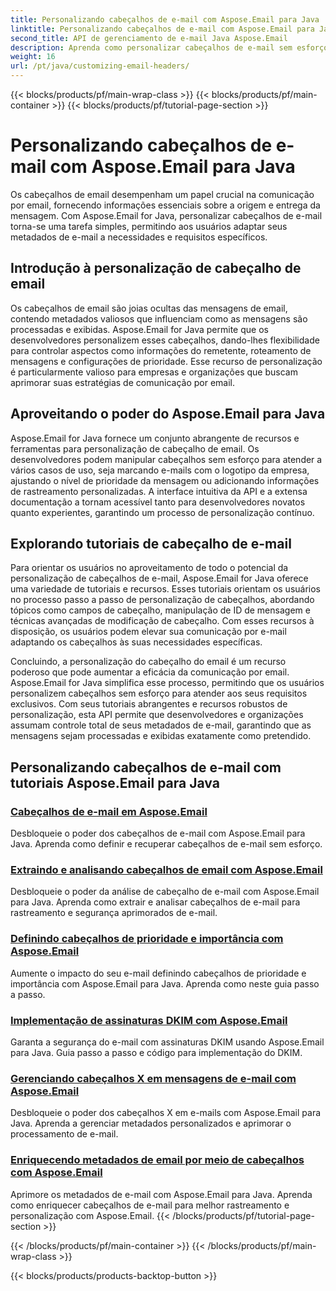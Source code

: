 ```yaml
---
title: Personalizando cabeçalhos de e-mail com Aspose.Email para Java
linktitle: Personalizando cabeçalhos de e-mail com Aspose.Email para Java
second_title: API de gerenciamento de e-mail Java Aspose.Email
description: Aprenda como personalizar cabeçalhos de e-mail sem esforço com Aspose.Email para Java. Mergulhe nos tutoriais e aproveite o poder da personalização do cabeçalho do e-mail.
weight: 16
url: /pt/java/customizing-email-headers/
---
```


{{< blocks/products/pf/main-wrap-class >}}
{{< blocks/products/pf/main-container >}}
{{< blocks/products/pf/tutorial-page-section >}}

# Personalizando cabeçalhos de e-mail com Aspose.Email para Java


Os cabeçalhos de email desempenham um papel crucial na comunicação por email, fornecendo informações essenciais sobre a origem e entrega da mensagem. Com Aspose.Email for Java, personalizar cabeçalhos de e-mail torna-se uma tarefa simples, permitindo aos usuários adaptar seus metadados de e-mail a necessidades e requisitos específicos.

## Introdução à personalização de cabeçalho de email

Os cabeçalhos de email são joias ocultas das mensagens de email, contendo metadados valiosos que influenciam como as mensagens são processadas e exibidas. Aspose.Email for Java permite que os desenvolvedores personalizem esses cabeçalhos, dando-lhes flexibilidade para controlar aspectos como informações do remetente, roteamento de mensagens e configurações de prioridade. Esse recurso de personalização é particularmente valioso para empresas e organizações que buscam aprimorar suas estratégias de comunicação por email.

## Aproveitando o poder do Aspose.Email para Java

Aspose.Email for Java fornece um conjunto abrangente de recursos e ferramentas para personalização de cabeçalho de email. Os desenvolvedores podem manipular cabeçalhos sem esforço para atender a vários casos de uso, seja marcando e-mails com o logotipo da empresa, ajustando o nível de prioridade da mensagem ou adicionando informações de rastreamento personalizadas. A interface intuitiva da API e a extensa documentação a tornam acessível tanto para desenvolvedores novatos quanto experientes, garantindo um processo de personalização contínuo.

## Explorando tutoriais de cabeçalho de e-mail

Para orientar os usuários no aproveitamento de todo o potencial da personalização de cabeçalhos de e-mail, Aspose.Email for Java oferece uma variedade de tutoriais e recursos. Esses tutoriais orientam os usuários no processo passo a passo de personalização de cabeçalhos, abordando tópicos como campos de cabeçalho, manipulação de ID de mensagem e técnicas avançadas de modificação de cabeçalho. Com esses recursos à disposição, os usuários podem elevar sua comunicação por e-mail adaptando os cabeçalhos às suas necessidades específicas.

Concluindo, a personalização do cabeçalho do email é um recurso poderoso que pode aumentar a eficácia da comunicação por email. Aspose.Email for Java simplifica esse processo, permitindo que os usuários personalizem cabeçalhos sem esforço para atender aos seus requisitos exclusivos. Com seus tutoriais abrangentes e recursos robustos de personalização, esta API permite que desenvolvedores e organizações assumam controle total de seus metadados de e-mail, garantindo que as mensagens sejam processadas e exibidas exatamente como pretendido.

## Personalizando cabeçalhos de e-mail com tutoriais Aspose.Email para Java
### [Cabeçalhos de e-mail em Aspose.Email](./email-headers/)
Desbloqueie o poder dos cabeçalhos de e-mail com Aspose.Email para Java. Aprenda como definir e recuperar cabeçalhos de e-mail sem esforço.
### [Extraindo e analisando cabeçalhos de email com Aspose.Email](./extracting-and-analyzing-email-headers/)
Desbloqueie o poder da análise de cabeçalho de e-mail com Aspose.Email para Java. Aprenda como extrair e analisar cabeçalhos de e-mail para rastreamento e segurança aprimorados de e-mail.
### [Definindo cabeçalhos de prioridade e importância com Aspose.Email](./setting-priority-and-importance-headers/)
Aumente o impacto do seu e-mail definindo cabeçalhos de prioridade e importância com Aspose.Email para Java. Aprenda como neste guia passo a passo.
### [Implementação de assinaturas DKIM com Aspose.Email](./dkim-signatures-implementation/)
Garanta a segurança do e-mail com assinaturas DKIM usando Aspose.Email para Java. Guia passo a passo e código para implementação do DKIM.
### [Gerenciando cabeçalhos X em mensagens de e-mail com Aspose.Email](./managing-x-headers-in-email-messages/)
Desbloqueie o poder dos cabeçalhos X em e-mails com Aspose.Email para Java. Aprenda a gerenciar metadados personalizados e aprimorar o processamento de e-mail.
### [Enriquecendo metadados de email por meio de cabeçalhos com Aspose.Email](./enriching-email-metadata-through-headers/)
Aprimore os metadados de e-mail com Aspose.Email para Java. Aprenda como enriquecer cabeçalhos de e-mail para melhor rastreamento e personalização com Aspose.Email.
{{< /blocks/products/pf/tutorial-page-section >}}

{{< /blocks/products/pf/main-container >}}
{{< /blocks/products/pf/main-wrap-class >}}

{{< blocks/products/products-backtop-button >}}

